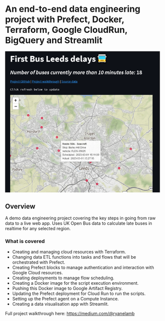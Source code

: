 # An end-to-end data engineering project with Prefect, Docker, Terraform, Google CloudRun, BigQuery and Streamlit

<p align="center"><img src="app_demo.png"></p>

## Overview
A demo data engineering project covering the key steps in going from raw data to a live web app. Uses UK Open Bus data to calculate late buses in realtime for any selected region.

### What is covered
- Creating and managing cloud resources with Terraform.
- Changing data ETL functions into tasks and flows that will be orchestrated with Prefect.
- Creating Prefect blocks to manage authentication and interaction with Google Cloud resources.
- Creating deployments to manage flow scheduling.
- Creating a Docker image for the script execution environment.
- Pushing this Docker image to Google Artifact Registry.
- Updating the Prefect deployment for Cloud Run to run the scripts.
- Setting up the Prefect agent on a Compute Instance.
- Creating a data visualisation app with Streamlit.

Full project walkthrough here: https://medium.com/@ryanelamb